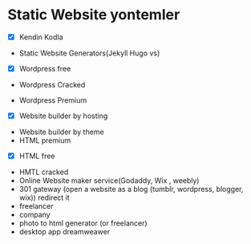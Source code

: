 # Static Website yontemler

  

 - [x] Kendin Kodla

 - Static Website Generators(Jekyll Hugo vs)

-  [x] Wordpress free

 - Wordpress Cracked

- Wordpress Premium

- [x] Website builder by hosting
- Website builder by theme
- HTML premium
- [x] HTML free
- HMTL cracked
- Online Website maker service(Godaddy, Wix , weebly)
- 301 gateway (open a website as a blog (tumblr, wordpress, blogger, wix)) redirect it
- freelancer
- company
-  photo to html generator (or freelancer)
- desktop app dreamweawer
